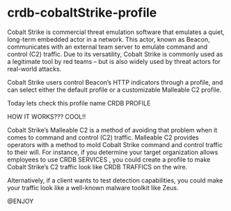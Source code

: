 # crdb-cobaltStrike-profile
Cobalt Strike is commercial threat emulation software that emulates a quiet, long-term embedded actor in a network. This actor, known as Beacon, communicates with an external team server to emulate command and control (C2) traffic. Due to its versatility, Cobalt Strike is commonly used as a legitimate tool by red teams – but is also widely used by threat actors for real-world attacks.

Cobalt Strike users control Beacon’s HTTP indicators through a profile, and can select either the default profile or a customizable Malleable C2 profile.

Today lets check this profile name CRDB PROFILE

HOW IT WORKS??? COOL!!

Cobalt Strike’s Malleable C2 is a method of avoiding that problem when it comes to command and control (C2) traffic. Malleable C2 provides operators with a method to mold Cobalt Strike command and control traffic to their will. For instance, if you determine your target organization allows employees to use CRDB SERVICES , you could create a profile to make Cobalt Strike’s C2 traffic look like CRDB TRAFFICS on the wire. 

Alternatively, if a client wants to test detection capabilities, you could make your traffic look like a well-known malware toolkit like Zeus.

@ENJOY

